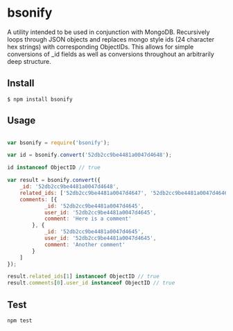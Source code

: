 bsonify
=======

A utility intended to be used in conjunction with MongoDB. Recursively loops through JSON objects and replaces mongo style ids (24 character hex strings) with corresponding ObjectIDs.  This allows for simple conversions of _id fields as well as conversions throughout an arbitrarily deep structure.

## Install
	$ npm install bsonify

## Usage
```javascript

var bsonify = require('bsonify');

var id = bsonify.convert('52db2cc9be4481a0047d4648');

id instanceof ObjectID // true

var result = bsonify.convert({
	_id: '52db2cc9be4481a0047d4648',
	related_ids: ['52db2cc9be4481a0047d4647', '52db2cc9be4481a0047d4646', '52db2cc9be4481a0047d4645'],
	comments: [{
			_id: '52db2cc9be4481a0047d4645',
			user_id: '52db2cc9be4481a0047d4645',
			comment: 'Here is a comment'
		}, {
			_id: '52db2cc9be4481a0047d4645',
			user_id: '52db2cc9be4481a0047d4645',
			comment: 'Another comment'
		}
	]
});

result.related_ids[1] instanceof ObjectID // true
result.comments[0].user_id instanceof ObjectID // true

```

## Test
```javascript
npm test
```
	



